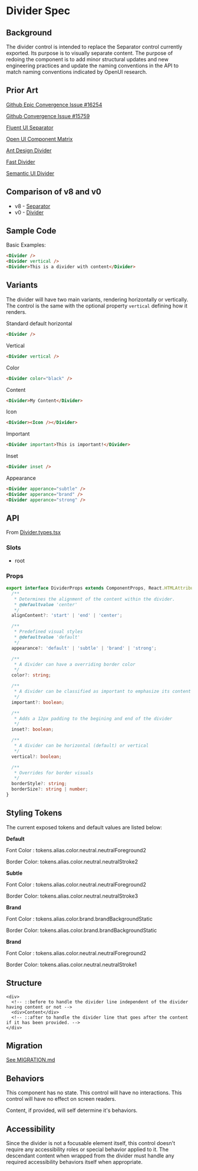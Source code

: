 # Divider Spec

## Background

The divider control is intended to replace the Separator control currently exported. Its purpose is to visually separate content.
The purpose of redoing the component is to add minor structural updates and new engineering practices and update the naming conventions in the API to match naming conventions indicated by OpenUI research.

## Prior Art

[Github Epic Convergence Issue #16254](https://github.com/microsoft/fluentui/issues/16254)

[Github Convergence Issue #15759](https://github.com/microsoft/fluentui/issues/15759)

[Fluent UI Separator](https://developer.microsoft.com/en-us/fluentui#/controls/web/separator)

[Open UI Component Matrix](https://open-ui.org/analysis/component-matrix)

[Ant Design Divider](https://ant.design/components/divider/)

[Fast Divider](https://explore.fast.design/components/fast-divider)

[Semantic UI Divider](https://semantic-ui.com/elements/divider.html)

## Comparison of v8 and v0

- v8 - [Separator](https://developer.microsoft.com/en-us/fluentui#/controls/web/separator)
- v0 - [Divider](https://fluentsite.z22.web.core.windows.net/0.52.1/components/divider/definition)

## Sample Code

Basic Examples:

```html
<Divider />
<Divider vertical />
<Divider>This is a divider with content</Divider>
```

## Variants

The divider will have two main variants, rendering horizontally or vertically. The control is the same with the optional property `vertical` defining how it renders.

Standard default horizontal

```html
<Divider />
```

Vertical

```html
<Divider vertical />
```

Color

```html
<Divider color="black" />
```

Content

```html
<Divider>My Content</Divider>
```

Icon

```html
<Divider><Icon /></Divider>
```

Important

```html
<Divider important>This is important!</Divider>
```

Inset

```html
<Divider inset />
```

Appearance

```html
<Divider apperance="subtle" />
<Divider apperance="brand" />
<Divider apperance="strong" />
```

## API

From [Divider.types.tsx](https://github.com/microsoft/fluentui/blob/master/packages/react-divider/src/components/Divider/Divider.types.ts)

### Slots

- root

### Props

```ts
export interface DividerProps extends ComponentProps, React.HTMLAttributes<HTMLElement> {
  /**
   * Determines the alignment of the content within the divider.
   * @defaultvalue 'center'
   */
  alignContent?: 'start' | 'end' | 'center';

  /**
   * Predefined visual styles
   * @defaultvalue 'default'
   */
  appearance?: 'default' | 'subtle' | 'brand' | 'strong';

  /**
   * A divider can have a overriding border color
   */
  color?: string;

  /**
   * A divider can be classified as important to emphasize its content
   */
  important?: boolean;

  /**
   * Adds a 12px padding to the begining and end of the divider
   */
  inset?: boolean;

  /**
   * A divider can be horizontal (default) or vertical
   */
  vertical?: boolean;

  /**
   * Overrides for border visuals
   */
  borderStyle?: string;
  borderSize?: string | number;
}
```

## Styling Tokens

The current exposed tokens and default values are listed below:

**Default**

Font Color : tokens.alias.color.neutral.neutralForeground2

Border Color: tokens.alias.color.neutral.neutralStroke2

**Subtle**

Font Color : tokens.alias.color.neutral.neutralForeground2

Border Color: tokens.alias.color.neutral.neutralStroke3

**Brand**

Font Color : tokens.alias.color.brand.brandBackgroundStatic

Border Color: tokens.alias.color.brand.brandBackgroundStatic

**Brand**

Font Color : tokens.alias.color.neutral.neutralForeground2

Border Color: tokens.alias.color.neutral.neutralStroke1

## Structure

```
<div>
  <!-- ::before to handle the divider line independent of the divider having content or not -->
  <div>Content</div>
  <!-- ::after to handle the divider line that goes after the content if it has been provided. -->
</div>
```

## Migration

[See MIGRATION.md](./Migration.md)

## Behaviors

This component has no state.
This control will have no interactions.
This control will have no effect on screen readers.

Content, if provided, will self determine it's behaviors.

## Accessibility

Since the divider is not a focusable element itself, this control doesn't require any accessibility roles or special behavior applied to it. The descendant content when wrapped from the divider must handle any required accessibility behaviors itself when appropriate.
